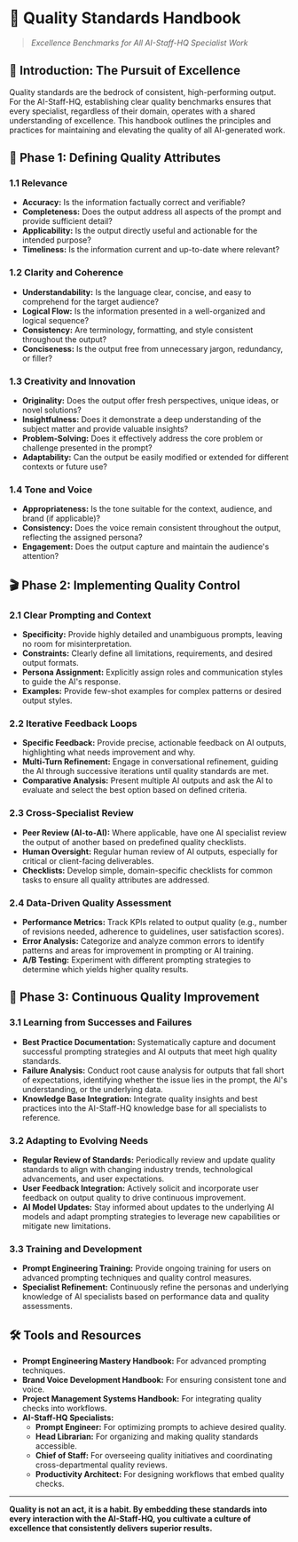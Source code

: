 # 🧠 Quality Standards Handbook

> _Excellence Benchmarks for All AI-Staff-HQ Specialist Work_

## 🎯 Introduction: The Pursuit of Excellence

Quality standards are the bedrock of consistent, high-performing output. For the AI-Staff-HQ, establishing clear quality benchmarks ensures that every specialist, regardless of their domain, operates with a shared understanding of excellence. This handbook outlines the principles and practices for maintaining and elevating the quality of all AI-generated work.

## 🚀 Phase 1: Defining Quality Attributes

### 1.1 Relevance

*   **Accuracy:** Is the information factually correct and verifiable?
*   **Completeness:** Does the output address all aspects of the prompt and provide sufficient detail?
*   **Applicability:** Is the output directly useful and actionable for the intended purpose?
*   **Timeliness:** Is the information current and up-to-date where relevant?

### 1.2 Clarity and Coherence

*   **Understandability:** Is the language clear, concise, and easy to comprehend for the target audience?
*   **Logical Flow:** Is the information presented in a well-organized and logical sequence?
*   **Consistency:** Are terminology, formatting, and style consistent throughout the output?
*   **Conciseness:** Is the output free from unnecessary jargon, redundancy, or filler?

### 1.3 Creativity and Innovation

*   **Originality:** Does the output offer fresh perspectives, unique ideas, or novel solutions?
*   **Insightfulness:** Does it demonstrate a deep understanding of the subject matter and provide valuable insights?
*   **Problem-Solving:** Does it effectively address the core problem or challenge presented in the prompt?
*   **Adaptability:** Can the output be easily modified or extended for different contexts or future use?

### 1.4 Tone and Voice

*   **Appropriateness:** Is the tone suitable for the context, audience, and brand (if applicable)?
*   **Consistency:** Does the voice remain consistent throughout the output, reflecting the assigned persona?
*   **Engagement:** Does the output capture and maintain the audience's attention?

## 🎬 Phase 2: Implementing Quality Control

### 2.1 Clear Prompting and Context

*   **Specificity:** Provide highly detailed and unambiguous prompts, leaving no room for misinterpretation.
*   **Constraints:** Clearly define all limitations, requirements, and desired output formats.
*   **Persona Assignment:** Explicitly assign roles and communication styles to guide the AI's response.
*   **Examples:** Provide few-shot examples for complex patterns or desired output styles.

### 2.2 Iterative Feedback Loops

*   **Specific Feedback:** Provide precise, actionable feedback on AI outputs, highlighting what needs improvement and why.
*   **Multi-Turn Refinement:** Engage in conversational refinement, guiding the AI through successive iterations until quality standards are met.
*   **Comparative Analysis:** Present multiple AI outputs and ask the AI to evaluate and select the best option based on defined criteria.

### 2.3 Cross-Specialist Review

*   **Peer Review (AI-to-AI):** Where applicable, have one AI specialist review the output of another based on predefined quality checklists.
*   **Human Oversight:** Regular human review of AI outputs, especially for critical or client-facing deliverables.
*   **Checklists:** Develop simple, domain-specific checklists for common tasks to ensure all quality attributes are addressed.

### 2.4 Data-Driven Quality Assessment

*   **Performance Metrics:** Track KPIs related to output quality (e.g., number of revisions needed, adherence to guidelines, user satisfaction scores).
*   **Error Analysis:** Categorize and analyze common errors to identify patterns and areas for improvement in prompting or AI training.
*   **A/B Testing:** Experiment with different prompting strategies to determine which yields higher quality results.

## 🔄 Phase 3: Continuous Quality Improvement

### 3.1 Learning from Successes and Failures

*   **Best Practice Documentation:** Systematically capture and document successful prompting strategies and AI outputs that meet high quality standards.
*   **Failure Analysis:** Conduct root cause analysis for outputs that fall short of expectations, identifying whether the issue lies in the prompt, the AI's understanding, or the underlying data.
*   **Knowledge Base Integration:** Integrate quality insights and best practices into the AI-Staff-HQ knowledge base for all specialists to reference.

### 3.2 Adapting to Evolving Needs

*   **Regular Review of Standards:** Periodically review and update quality standards to align with changing industry trends, technological advancements, and user expectations.
*   **User Feedback Integration:** Actively solicit and incorporate user feedback on output quality to drive continuous improvement.
*   **AI Model Updates:** Stay informed about updates to the underlying AI models and adapt prompting strategies to leverage new capabilities or mitigate new limitations.

### 3.3 Training and Development

*   **Prompt Engineering Training:** Provide ongoing training for users on advanced prompting techniques and quality control measures.
*   **Specialist Refinement:** Continuously refine the personas and underlying knowledge of AI specialists based on performance data and quality assessments.

## 🛠️ Tools and Resources

*   **Prompt Engineering Mastery Handbook:** For advanced prompting techniques.
*   **Brand Voice Development Handbook:** For ensuring consistent tone and voice.
*   **Project Management Systems Handbook:** For integrating quality checks into workflows.
*   **AI-Staff-HQ Specialists:**
    *   **Prompt Engineer:** For optimizing prompts to achieve desired quality.
    *   **Head Librarian:** For organizing and making quality standards accessible.
    *   **Chief of Staff:** For overseeing quality initiatives and coordinating cross-departmental quality reviews.
    *   **Productivity Architect:** For designing workflows that embed quality checks.

---

**Quality is not an act, it is a habit. By embedding these standards into every interaction with the AI-Staff-HQ, you cultivate a culture of excellence that consistently delivers superior results.**